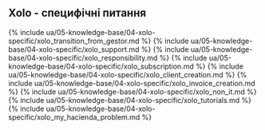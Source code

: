 ## Xolo - специфічні питання

{% include ua/05-knowledge-base/04-xolo-specific/xolo_transition_from_gestor.md %}
{% include ua/05-knowledge-base/04-xolo-specific/xolo_support.md %}
{% include ua/05-knowledge-base/04-xolo-specific/xolo_responsibility.md %}
{% include ua/05-knowledge-base/04-xolo-specific/xolo_subscription.md %}
{% include ua/05-knowledge-base/04-xolo-specific/xolo_client_creation.md %}
{% include ua/05-knowledge-base/04-xolo-specific/xolo_invoice_creation.md %}
{% include ua/05-knowledge-base/04-xolo-specific/xolo_non_it.md %}
{% include ua/05-knowledge-base/04-xolo-specific/xolo_tutorials.md %}
{% include ua/05-knowledge-base/04-xolo-specific/xolo_my_hacienda_problem.md %}
